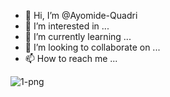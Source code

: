 - 👋 Hi, I’m @Ayomide-Quadri
- 👀 I’m interested in ...
- 🌱 I’m currently learning ...
- 💞️ I’m looking to collaborate on ...
- 📫 How to reach me ...

<!---
Ayomide-Quadri/Ayomide-Quadri is a ✨ special ✨ repository because its `README.md` (this file) appears on your GitHub profile.
You can click the Preview link to take a look at your changes.
--->
![1-png](https://user-images.githubusercontent.com/110346418/183757232-a12d69b9-8524-4a39-81b2-224a121c8ce2.jpg)
